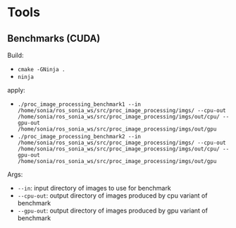 # Tools

## Benchmarks (CUDA)

Build:

- `cmake -GNinja .`
- `ninja`

apply:

- `./proc_image_processing_benchmark1 --in /home/sonia/ros_sonia_ws/src/proc_image_processing/imgs/ --cpu-out /home/sonia/ros_sonia_ws/src/proc_image_processing/imgs/out/cpu/ --gpu-out /home/sonia/ros_sonia_ws/src/proc_image_processing/imgs/out/gpu`
- `./proc_image_processing_benchmark2 --in /home/sonia/ros_sonia_ws/src/proc_image_processing/imgs/ --cpu-out /home/sonia/ros_sonia_ws/src/proc_image_processing/imgs/out/cpu/ --gpu-out /home/sonia/ros_sonia_ws/src/proc_image_processing/imgs/out/gpu`

Args:

- `--in`: input directory of images to use for benchmark
- `--cpu-out`: output directory of images produced by cpu variant of benchmark
- `--gpu-out`: output directory of images produced by gpu variant of benchmark